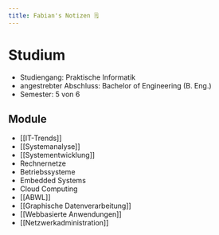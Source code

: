 ```yaml
---
title: Fabian's Notizen 🗒️
---
```

# Studium
- Studiengang: Praktische Informatik
- angestrebter Abschluss: Bachelor of Engineering (B. Eng.)
- Semester: 5 von 6

## Module
- [[IT-Trends]]
- [[Systemanalyse]]
- [[Systementwicklung]]
- Rechnernetze
- Betriebssysteme
- Embedded Systems
- Cloud Computing
- [[ABWL]]
- [[Graphische Datenverarbeitung]]
- [[Webbasierte Anwendungen]]
- [[Netzwerkadministration]]
